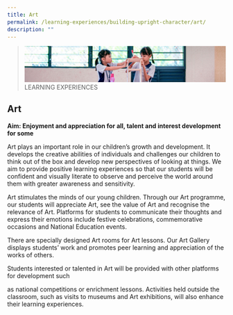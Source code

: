 ```yaml
---
title: Art
permalink: /learning-experiences/building-upright-character/art/
description: ""
---
```

>![](/images/Learning%20Experiences/learning-experiences_banner.jpg)
>LEARNING EXPERIENCES

## Art

**Aim: Enjoyment and appreciation for all, talent and interest development for some**

  

Art plays an important role in our children’s growth and development. It develops the creative abilities of individuals and challenges our children to think out of the box and develop new perspectives of looking at things. We aim to provide positive learning experiences so that our students will be confident and visually literate to observe and perceive the world around them with greater awareness and sensitivity.

  

Art stimulates the minds of our young children. Through our Art programme, our students will appreciate Art, see the value of Art and recognise the relevance of Art. Platforms for students to communicate their thoughts and express their emotions include festive celebrations, commemorative occasions and National Education events.

  

There are specially designed Art rooms for Art lessons. Our Art Gallery displays students’ work and promotes peer learning and appreciation of the works of others.

  

Students interested or talented in Art will be provided with other platforms for development such

as national competitions or enrichment lessons. Activities held outside the classroom, such as visits to museums and Art exhibitions, will also enhance their learning experiences.